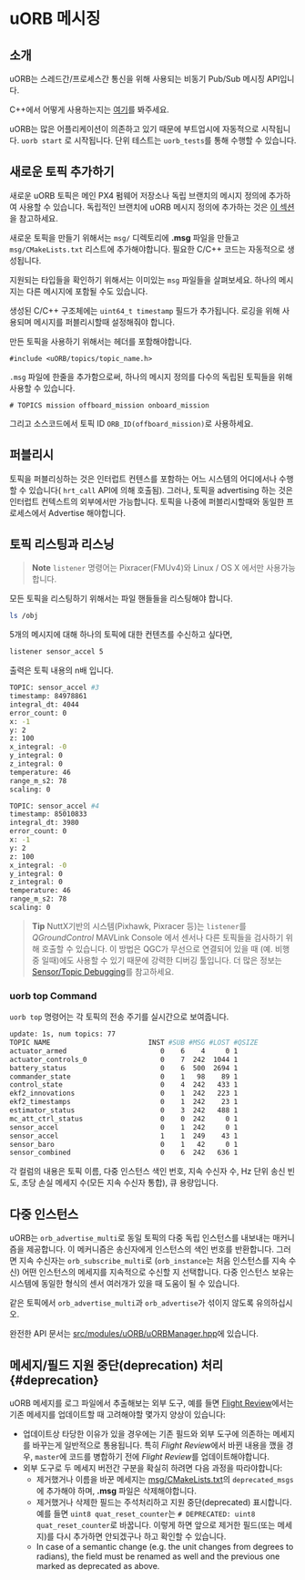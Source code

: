 # uORB 메시징

## 소개

uORB는 스레드간/프로세스간 통신을 위해 사용되는 비동기 Pub/Sub 메시징 API입니다.

C++에서 어떻게 사용하는지는 [여기](../apps/hello_sky.md)를 봐주세요.

uORB는 많은 어플리케이션이 의존하고 있기 때문에 부트업시에 자동적으로 시작됩니다. `uorb start` 로 시작됩니다. 단위 테스트는 `uorb_tests`를 통해 수행할 수 있습니다.

## 새로운 토픽 추가하기

새로운 uORB 토픽은 메인 PX4 펌웨어 저장소나 독립 브랜치의 메시지 정의에 추가하여 사용할 수 있습니다. 독립적인 브랜치에 uORB 메시지 정의에 추가하는 것은 [이 섹션](../advanced/out_of_tree_modules.md#uorb_message_definitions)을 참고하세요.

새로운 토픽을 만들기 위해서는 `msg/` 디렉토리에 **.msg** 파일을 만들고 `msg/CMakeLists.txt` 리스트에 추가해야합니다. 필요한 C/C++ 코드는 자동적으로 생성됩니다.

지원되는 타입들을 확인하기 위해서는 이미있는 `msg` 파일들을 살펴보세요. 하나의 메시지는 다른 메시지에 포함될 수도 있습니다.

생성된 C/C++ 구조체에는 `uint64_t timestamp` 필드가 추가됩니다. 로깅을 위해 사용되며 메시지를 퍼블리시할때 설정해줘야 합니다.

만든 토픽을 사용하기 위해서는 헤더를 포함해야합니다.

    #include <uORB/topics/topic_name.h>
    

`.msg` 파일에 한줄을 추가함으로써, 하나의 메시지 정의를 다수의 독립된 토픽들을 위해 사용할 수 있습니다.

    # TOPICS mission offboard_mission onboard_mission
    

그리고 소스코드에서 토픽 ID `ORB_ID(offboard_mission)`로 사용하세요.

## 퍼블리시

토픽을 퍼블리싱하는 것은 인터럽트 컨텐스를 포함하는 어느 시스템의 어디에서나 수행할 수 있습니다( `hrt_call` API에 의해 호출됨). 그러나, 토픽을 advertising 하는 것은 인터럽트 컨텍스트의 외부에서만 가능합니다. 토픽을 나중에 퍼블리시할때와 동일한 프로세스에서 Advertise 해야합니다.

## 토픽 리스팅과 리스닝

> **Note** `listener` 명령어는 Pixracer(FMUv4)와 Linux / OS X 에서만 사용가능 합니다.

모든 토픽을 리스팅하기 위해서는 파일 핸들들을 리스팅해야 합니다.

```sh
ls /obj
```

5개의 메시지에 대해 하나의 토픽에 대한 컨텐츠를 수신하고 싶다면,

```sh
listener sensor_accel 5
```

출력은 토픽 내용의 n배 입니다.

```sh
TOPIC: sensor_accel #3
timestamp: 84978861
integral_dt: 4044
error_count: 0
x: -1
y: 2
z: 100
x_integral: -0
y_integral: 0
z_integral: 0
temperature: 46
range_m_s2: 78
scaling: 0

TOPIC: sensor_accel #4
timestamp: 85010833
integral_dt: 3980
error_count: 0
x: -1
y: 2
z: 100
x_integral: -0
y_integral: 0
z_integral: 0
temperature: 46
range_m_s2: 78
scaling: 0
```

> **Tip** NuttX기반의 시스템(Pixhawk, Pixracer 등)는 `listener`를 *QGroundControl* MAVLink Console 에서 센서나 다른 토픽들을 검사하기 위해 호출할 수 있습니다. 이 방법은 QGC가 무선으로 연결되어 있을 때 (예. 비행 중 일때)에도 사용할 수 있기 때문에 강력한 디버깅 툴입니다. 더 많은 정보는 [Sensor/Topic Debugging](../debug/sensor_uorb_topic_debugging.md)를 참고하세요.

### uorb top Command

`uorb top` 명령어는 각 토픽의 전송 주기를 실시간으로 보여줍니다.

```sh
update: 1s, num topics: 77
TOPIC NAME                        INST #SUB #MSG #LOST #QSIZE
actuator_armed                       0    6    4     0 1
actuator_controls_0                  0    7  242  1044 1
battery_status                       0    6  500  2694 1
commander_state                      0    1   98    89 1
control_state                        0    4  242   433 1
ekf2_innovations                     0    1  242   223 1
ekf2_timestamps                      0    1  242    23 1
estimator_status                     0    3  242   488 1
mc_att_ctrl_status                   0    0  242     0 1
sensor_accel                         0    1  242     0 1
sensor_accel                         1    1  249    43 1
sensor_baro                          0    1   42     0 1
sensor_combined                      0    6  242   636 1
```

각 컬럼의 내용은 토픽 이름, 다중 인스턴스 색인 번호, 지속 수신자 수, Hz 단위 송신 빈도, 초당 손실 메세지 수(모든 지속 수신자 통합), 큐 용량입니다.

## 다중 인스턴스

uORB는 `orb_advertise_multi`로 동일 토픽의 다중 독립 인스턴스를 내보내는 매커니즘을 제공합니다. 이 메커니즘은 송신자에게 인스턴스의 색인 번호를 반환합니다. 그러면 지속 수신자는 `orb_subscribe_multi`로 (`orb_instance`는 처음 인스턴스를 지속 수신) 어떤 인스턴스의 메세지를 지속적으로 수신할 지 선택합니다. 다중 인스턴스 보유는 시스템에 동일한 형식의 센서 여러개가 있을 때 도움이 될 수 있습니다.

같은 토픽에서 `orb_advertise_multi`과 `orb_advertise`가 섞이지 않도록 유의하십시오.

완전한 API 문서는 [src/modules/uORB/uORBManager.hpp](https://github.com/PX4/Firmware/blob/master/src/modules/uORB/uORBManager.hpp)에 있습니다.

## 메세지/필드 지원 중단(deprecation) 처리 {#deprecation}

uORB 메세지를 로그 파일에서 추출해보는 외부 도구, 예를 들면 [Flight Review](https://github.com/PX4/flight_review)에서는 기존 메세지를 업데이트할 때 고려해야할 몇가지 양상이 있습니다:

- 업데이트상 타당한 이유가 있을 경우에는 기존 필드와 외부 도구에 의존하는 메세지를 바꾸는게 일반적으로 통용됩니다. 특히 *Flight Review*에서 바뀐 내용을 깼을 경우, `master`에 코드를 병합하기 전에 *Flight Review*를 업데이트해야합니다.
- 외부 도구로 두 메세지 버전간 구분을 확실히 하려면 다음 과정을 따라야합니다: 
  - 제거했거나 이름을 바꾼 메세지는 [msg/CMakeLists.txt](https://github.com/PX4/Firmware/blob/master/msg/CMakeLists.txt#L157)의 `deprecated_msgs`에 추가해야 하며, **.msg** 파일은 삭제해야합니다.
  - 제거했거나 삭제한 필드는 주석처리하고 지원 중단(deprecated) 표시합니다. 예를 들면 `uint8 quat_reset_counter`는 `# DEPRECATED: uint8 quat_reset_counter`로 바꿉니다. 이렇게 하면 앞으로 제거한 필드(또는 메세지)를 다시 추가하면 안되겠구나 하고 확인할 수 있습니다.
  - In case of a semantic change (e.g. the unit changes from degrees to radians), the field must be renamed as well and the previous one marked as deprecated as above.